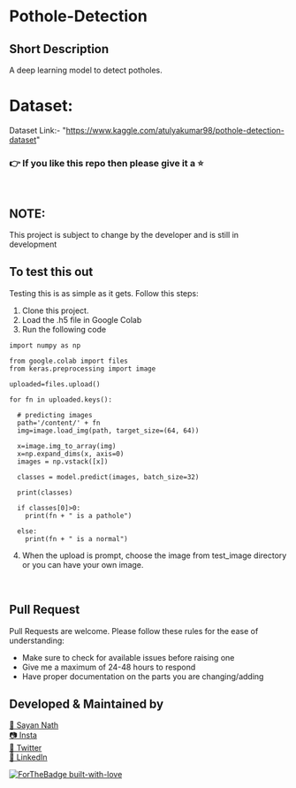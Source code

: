 # Pothole-Detection

## Short Description
A deep learning model to detect potholes.
# Dataset:
Dataset Link:- "https://www.kaggle.com/atulyakumar98/pothole-detection-dataset"
<br>

### 👉 If you like this repo then please give it a ⭐️
<br>

## NOTE:
This project is subject to change by the developer and is still in development
<br>

## To test this out
Testing this is as simple as it gets. Follow this steps:
1. Clone this project.
2. Load the .h5 file in Google Colab
3. Run the following code
```
import numpy as np

from google.colab import files
from keras.preprocessing import image

uploaded=files.upload()

for fn in uploaded.keys():
 
  # predicting images
  path='/content/' + fn
  img=image.load_img(path, target_size=(64, 64))
  
  x=image.img_to_array(img)
  x=np.expand_dims(x, axis=0)
  images = np.vstack([x])
  
  classes = model.predict(images, batch_size=32)
  
  print(classes)
  
  if classes[0]>0:
    print(fn + " is a pathole")
    
  else:
    print(fn + " is a normal")
```
4. When the upload is prompt, choose the image from test_image directory or you can have your own image.
<br>

## Pull Request

Pull Requests are welcome. Please follow these rules for the ease of understanding:
* Make sure to check for available issues before raising one
* Give me a maximum of 24-48 hours to respond
* Have proper documentation on the parts you are changing/adding


## Developed & Maintained by

[👨 Sayan Nath](https://sayannath.biz) <br>
[📷 Insta](https://www.instagram.com/sayannath235) <br>
[🐤 Twitter](https://twitter.com/SayanNa20204009) <br>
[🧳 LinkedIn](https://www.linkedin.com/in/sayan-nath-15a989182) <br>


[![ForTheBadge built-with-love](http://ForTheBadge.com/images/badges/built-with-love.svg)](https://github.com/sayannath)
